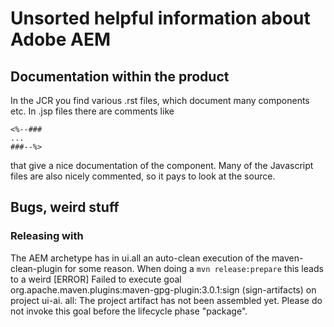 # Unsorted helpful information about Adobe AEM

## Documentation within the product

In the JCR you find various .rst files, which document 
many components etc.  In .jsp files there are comments like

    <%--###
    ...
    ###--%>

that give a nice documentation of the component. Many of the Javascript files are also nicely commented, so it pays 
to look at the source.

## Bugs, weird stuff

### Releasing with 

The AEM archetype has in ui.all an auto-clean execution of the maven-clean-plugin for some reason. When doing a 
`mvn release:prepare` this leads to a weird
[ERROR] Failed to execute goal org.apache.maven.plugins:maven-gpg-plugin:3.0.1:sign (sign-artifacts) on project ui-ai. all: The project artifact has not been assembled yet. Please do not invoke this goal before the lifecycle phase "package". 
